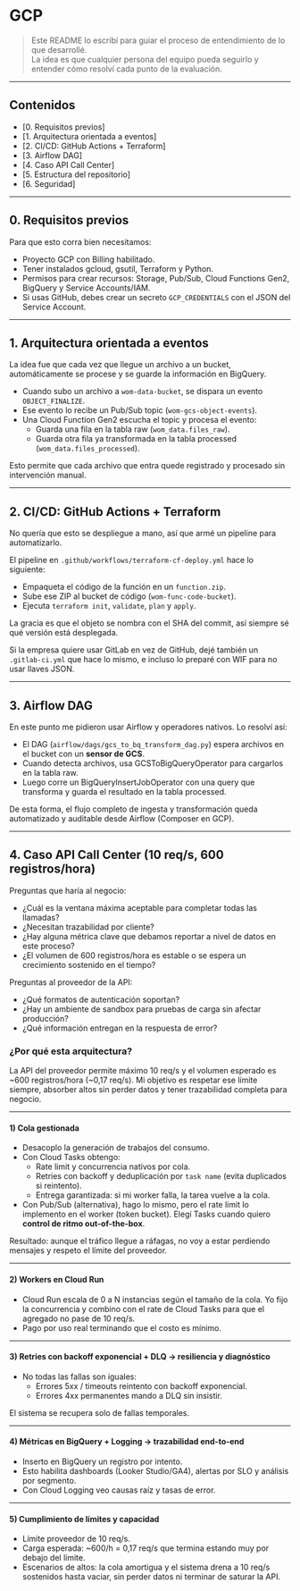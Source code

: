 # GCP

> Este README lo escribí para guiar el proceso de entendimiento de lo que desarrollé.  
> La idea es que cualquier persona del equipo pueda seguirlo y entender cómo resolví cada punto de la evaluación.

---

## Contenidos
- [0. Requisitos previos]
- [1. Arquitectura orientada a eventos]
- [2. CI/CD: GitHub Actions + Terraform]
- [3. Airflow DAG]
- [4. Caso API Call Center]
- [5. Estructura del repositorio]
- [6. Seguridad]

---

## 0. Requisitos previos
Para que esto corra bien necesitamos:
- Proyecto GCP con Billing habilitado.
- Tener instalados gcloud, gsutil, Terraform y Python.
- Permisos para crear recursos: Storage, Pub/Sub, Cloud Functions Gen2, BigQuery y Service Accounts/IAM.
- Si usas GitHub, debes crear un secreto `GCP_CREDENTIALS` con el JSON del Service Account.  

---

## 1. Arquitectura orientada a eventos 

La idea fue que cada vez que llegue un archivo a un bucket, automáticamente se procese y se guarde la información en BigQuery.

- Cuando subo un archivo a `wom-data-bucket`, se dispara un evento `OBJECT_FINALIZE`.  
- Ese evento lo recibe un Pub/Sub topic (`wom-gcs-object-events`).  
- Una Cloud Function Gen2 escucha el topic y procesa el evento:  
  - Guarda una fila en la tabla raw (`wom_data.files_raw`).  
  - Guarda otra fila ya transformada en la tabla processed (`wom_data.files_processed`).  

Esto permite que cada archivo que entra quede registrado y procesado sin intervención manual.

---

## 2. CI/CD: GitHub Actions + Terraform 

No quería que esto se despliegue a mano, así que armé un pipeline para automatizarlo.

El pipeline en `.github/workflows/terraform-cf-deploy.yml` hace lo siguiente:

- Empaqueta el código de la función en un `function.zip`.
- Sube ese ZIP al bucket de código (`wom-func-code-bucket`).
- Ejecuta `terraform init`, `validate`, `plan` y `apply`.

La gracia es que el objeto se nombra con el SHA del commit, así siempre sé qué versión está desplegada.

Si la empresa quiere usar GitLab en vez de GitHub, dejé también un `.gitlab-ci.yml` que hace lo mismo, e incluso lo preparé con WIF para no usar llaves JSON.

---

## 3. Airflow DAG

En este punto me pidieron usar Airflow y operadores nativos. Lo resolví así:

- El DAG (`airflow/dags/gcs_to_bq_transform_dag.py`) espera archivos en el bucket con un **sensor de GCS**.  
- Cuando detecta archivos, usa GCSToBigQueryOperator para cargarlos en la tabla raw.  
- Luego corre un BigQueryInsertJobOperator con una query que transforma y guarda el resultado en la tabla processed.  

De esta forma, el flujo completo de ingesta y transformación queda automatizado y auditable desde Airflow (Composer en GCP).

---

## 4. Caso API Call Center (10 req/s, 600 registros/hora)

Preguntas que haría al negocio:
- ¿Cuál es la ventana máxima aceptable para completar todas las llamadas?
- ¿Necesitan trazabilidad por cliente?
- ¿Hay alguna métrica clave que debamos reportar a nivel de datos en este proceso?
- ¿El volumen de 600 registros/hora es estable o se espera un crecimiento sostenido en el tiempo?

Preguntas al proveedor de la API:
- ¿Qué formatos de autenticación soportan?
- ¿Hay un ambiente de sandbox para pruebas de carga sin afectar producción?
- ¿Qué información entregan en la respuesta de error?

### ¿Por qué esta arquitectura?

La API del proveedor permite máximo 10 req/s y el volumen esperado es ~600 registros/hora (~0,17 req/s). Mi objetivo es respetar ese límite siempre, absorber altos sin perder datos y tener trazabilidad completa para negocio.

---

#### 1) Cola gestionada 
- Desacoplo la generación de trabajos del consumo.
- Con Cloud Tasks obtengo:
  - Rate limit y concurrencia nativos por cola.
  - Retries con backoff y deduplicación por `task name` (evita duplicados si reintento).
  - Entrega garantizada: si mi worker falla, la tarea vuelve a la cola.
- Con Pub/Sub (alternativa), hago lo mismo, pero el rate limit lo implemento en el worker (token bucket). Elegí Tasks cuando quiero **control de ritmo out-of-the-box**.

Resultado: aunque el tráfico llegue a ráfagas, no voy a estar perdiendo mensajes y respeto el límite del proveedor.

---

#### 2) Workers en Cloud Run 
- Cloud Run escala de 0 a N instancias según el tamaño de la cola. Yo fijo la concurrencia y combino con el rate de Cloud Tasks para que el agregado no pase de 10 req/s.
- Pago por uso real terminando que el costo es mínimo.

---

#### 3) Retries con backoff exponencial + DLQ → resiliencia y diagnóstico
- No todas las fallas son iguales:
  - Errores 5xx / timeouts reintento con backoff exponencial.
  - Errores 4xx permanentes mando a DLQ sin insistir.

El sistema se recupera solo de fallas temporales.

---

#### 4) Métricas en BigQuery + Logging → trazabilidad end-to-end
- Inserto en BigQuery un registro por intento.
- Esto habilita dashboards (Looker Studio/GA4), alertas por SLO y análisis por segmento.
- Con Cloud Logging veo causas raíz y tasas de error.

---

#### 5) Cumplimiento de límites y capacidad
- Límite proveedor de 10 req/s.
- Carga esperada: ~600/h = 0,17 req/s que termina estando muy por debajo del límite.
- Escenarios de altos: la cola amortigua y el sistema drena a 10 req/s sostenidos hasta vaciar, sin perder datos ni terminar de saturar la API.
